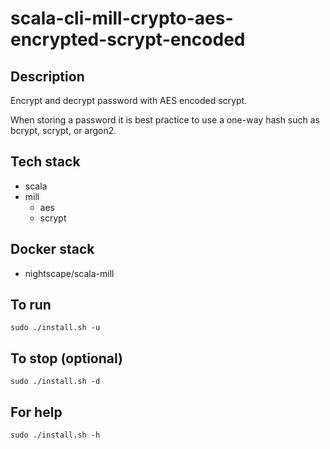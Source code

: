 # scala-cli-mill-crypto-aes-encrypted-scrypt-encoded

## Description
Encrypt and decrypt password with AES
encoded scrypt.

When storing a password it is best practice
to use a one-way hash such as bcrypt, scrypt,
or argon2.

## Tech stack
- scala
- mill
  - aes
  - scrypt

## Docker stack
- nightscape/scala-mill

## To run
`sudo ./install.sh -u`

## To stop (optional)
`sudo ./install.sh -d`

## For help
`sudo ./install.sh -h`
